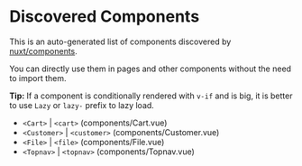 # Discovered Components

This is an auto-generated list of components discovered by [nuxt/components](https://github.com/nuxt/components).

You can directly use them in pages and other components without the need to import them.

**Tip:** If a component is conditionally rendered with `v-if` and is big, it is better to use `Lazy` or `lazy-` prefix to lazy load.

- `<Cart>` | `<cart>` (components/Cart.vue)
- `<Customer>` | `<customer>` (components/Customer.vue)
- `<File>` | `<file>` (components/File.vue)
- `<Topnav>` | `<topnav>` (components/Topnav.vue)

